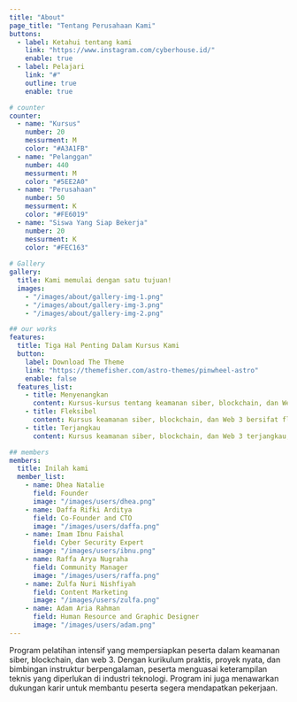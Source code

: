```yaml
---
title: "About"
page_title: "Tentang Perusahaan Kami"
buttons:
  - label: Ketahui tentang kami
    link: "https://www.instagram.com/cyberhouse.id/"
    enable: true
  - label: Pelajari
    link: "#"
    outline: true
    enable: true

# counter
counter:
  - name: "Kursus"
    number: 20
    messurment: M
    color: "#A3A1FB"
  - name: "Pelanggan"
    number: 440
    messurment: M
    color: "#5EE2A0"
  - name: "Perusahaan"
    number: 50
    messurment: K
    color: "#FE6019"
  - name: "Siswa Yang Siap Bekerja"
    number: 20
    messurment: K
    color: "#FEC163"
    
# Gallery
gallery:
  title: Kami memulai dengan satu tujuan!
  images:
    - "/images/about/gallery-img-1.png"
    - "/images/about/gallery-img-3.png"
    - "/images/about/gallery-img-2.png"

## our works
features:
  title: Tiga Hal Penting Dalam Kursus Kami
  button:
    label: Download The Theme
    link: "https://themefisher.com/astro-themes/pinwheel-astro"
    enable: false
  features_list:
    - title: Menyenangkan
      content: Kursus-kursus tentang keamanan siber, blockchain, dan Web 3 sangat menyenangkan dan informatif, memberikan para siswa keterampilan yang sangat penting untuk era digital modern.
    - title: Fleksibel 
      content: Kursus keamanan siber, blockchain, dan Web 3 bersifat fleksibel, mengakomodasi berbagai gaya belajar dan jadwal untuk membantu siswa memperoleh keterampilan digital yang penting.
    - title: Terjangkau
      content: Kursus keamanan siber, blockchain, dan Web 3 terjangkau, menawarkan pendidikan yang berharga dengan biaya rendah dan membuat keterampilan digital yang penting dapat diakses oleh banyak siswa.

## members
members:
  title: Inilah kami
  member_list:
    - name: Dhea Natalie
      field: Founder
      image: "/images/users/dhea.png"
    - name: Daffa Rifki Arditya
      field: Co-Founder and CTO
      image: "/images/users/daffa.png"
    - name: Imam Ibnu Faishal
      field: Cyber Security Expert
      image: "/images/users/ibnu.png"
    - name: Raffa Arya Nugraha
      field: Community Manager
      image: "/images/users/raffa.png"
    - name: Zulfa Nuri Nishfiyah
      field: Content Marketing
      image: "/images/users/zulfa.png"
    - name: Adam Aria Rahman
      field: Human Resource and Graphic Designer
      image: "/images/users/adam.png"
---
```

 Program pelatihan intensif yang mempersiapkan peserta dalam keamanan siber, blockchain, dan web 3. Dengan kurikulum praktis, proyek nyata, dan bimbingan instruktur berpengalaman, peserta menguasai keterampilan teknis yang diperlukan di industri teknologi. Program ini juga menawarkan dukungan karir untuk membantu peserta segera mendapatkan pekerjaan.